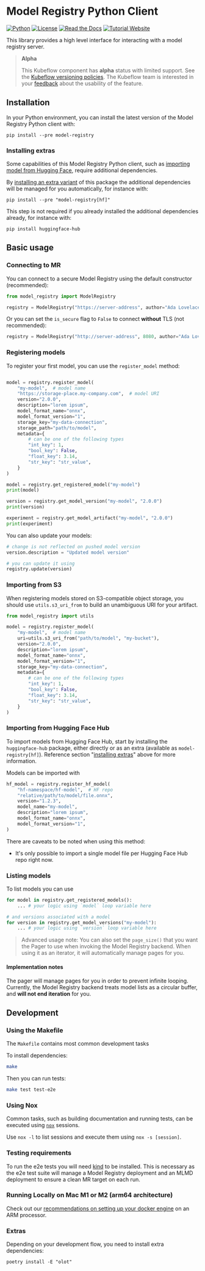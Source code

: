 # Model Registry Python Client

[![Python](https://img.shields.io/badge/python%20-3.9%7C3.10%7C3.11%7C3.12-blue)](https://github.com/kubeflow/model-registry)
[![License](https://img.shields.io/badge/License-Apache_2.0-blue.svg)](../../../LICENSE)
[![Read the Docs](https://img.shields.io/readthedocs/model-registry)](https://model-registry.readthedocs.io/en/latest/)
[![Tutorial Website](https://img.shields.io/badge/Website-green?style=plastic&label=Tutorial&labelColor=blue)](https://www.kubeflow.org/docs/components/model-registry/getting-started/)

This library provides a high level interface for interacting with a model registry server.

> **Alpha**
> 
> This Kubeflow component has **alpha** status with limited support.
> See the [Kubeflow versioning policies](https://www.kubeflow.org/docs/started/support/#application-status).
> The Kubeflow team is interested in your [feedback](https://github.com/kubeflow/model-registry) about the usability of the feature.

## Installation

In your Python environment, you can install the latest version of the Model Registry Python client with:

```
pip install --pre model-registry
```

### Installing extras

Some capabilities of this Model Registry Python client, such as [importing model from Hugging Face](#importing-from-hugging-face-hub),
require additional dependencies.

By [installing an extra variant](https://packaging.python.org/en/latest/tutorials/installing-packages/#installing-extras) of this package
the additional dependencies will be managed for you automatically, for instance with:

```
pip install --pre "model-registry[hf]"
```

This step is not required if you already installed the additional dependencies already, for instance with:

```
pip install huggingface-hub
```

## Basic usage

### Connecting to MR

You can connect to a secure Model Registry using the default constructor (recommended):

```py
from model_registry import ModelRegistry

registry = ModelRegistry("https://server-address", author="Ada Lovelace")  # Defaults to a secure connection via port 443
```

Or you can set the `is_secure` flag to `False` to connect **without** TLS (not recommended):

```py
registry = ModelRegistry("http://server-address", 8080, author="Ada Lovelace", is_secure=False)  # insecure port set to 8080
```

### Registering models

To register your first model, you can use the `register_model` method:

```py

model = registry.register_model(
    "my-model",  # model name
    "https://storage-place.my-company.com",  # model URI
    version="2.0.0",
    description="lorem ipsum",
    model_format_name="onnx",
    model_format_version="1",
    storage_key="my-data-connection",
    storage_path="path/to/model",
    metadata={
        # can be one of the following types
        "int_key": 1,
        "bool_key": False,
        "float_key": 3.14,
        "str_key": "str_value",
    }
)

model = registry.get_registered_model("my-model")
print(model)

version = registry.get_model_version("my-model", "2.0.0")
print(version)

experiment = registry.get_model_artifact("my-model", "2.0.0")
print(experiment)
```

You can also update your models:

```py
# change is not reflected on pushed model version
version.description = "Updated model version"

# you can update it using
registry.update(version)
```

### Importing from S3

When registering models stored on S3-compatible object storage, you should use `utils.s3_uri_from` to build an
unambiguous URI for your artifact.

```py
from model_registry import utils

model = registry.register_model(
    "my-model",  # model name
    uri=utils.s3_uri_from("path/to/model", "my-bucket"),
    version="2.0.0",
    description="lorem ipsum",
    model_format_name="onnx",
    model_format_version="1",
    storage_key="my-data-connection",
    metadata={
        # can be one of the following types
        "int_key": 1,
        "bool_key": False,
        "float_key": 3.14,
        "str_key": "str_value",
    }
)
```

### Importing from Hugging Face Hub

To import models from Hugging Face Hub, start by installing the `huggingface-hub` package, either directly or as an
extra (available as `model-registry[hf]`). Reference section "[installing extras](#installing-extras)" above for
more information.

Models can be imported with

```py
hf_model = registry.register_hf_model(
    "hf-namespace/hf-model",  # HF repo
    "relative/path/to/model/file.onnx",
    version="1.2.3",
    model_name="my-model",
    description="lorem ipsum",
    model_format_name="onnx",
    model_format_version="1",
)
```

There are caveats to be noted when using this method:

- It's only possible to import a single model file per Hugging Face Hub repo right now.

### Listing models

To list models you can use
```py
for model in registry.get_registered_models():
    ... # your logic using `model` loop variable here

# and versions associated with a model
for version in registry.get_model_versions("my-model"):
    ... # your logic using `version` loop variable here
```

<!-- see https://github.com/kubeflow/model-registry/issues/358 until fixed, the below is just easier not to mention in the doc.

You can also use `order_by_creation_time`, `order_by_update_time`, or `order_by_id` to change the sorting order

```py
latest_updates = registry.get_model_versions("my-model").order_by_update_time().descending()
for version in latest_updates:
    ...
```

By default, all queries will be `ascending`, but this method is also available for explicitness. -->

> Advanced usage note: You can also set the `page_size()` that you want the Pager to use when invoking the Model Registry backend.
> When using it as an iterator, it will automatically manage pages for you.

#### Implementation notes

The pager will manage pages for you in order to prevent infinite looping.
Currently, the Model Registry backend treats model lists as a circular buffer, and **will not end iteration** for you.

## Development

### Using the Makefile

The `Makefile` contains most common development tasks

To install dependencies:

```bash
make
```

Then you can run tests:

```bash
make test test-e2e
```

### Using Nox

Common tasks, such as building documentation and running tests, can be executed using [`nox`](https://github.com/wntrblm/nox) sessions.

Use `nox -l` to list sessions and execute them using `nox -s [session]`.

### Testing requirements

To run the e2e tests you will need [kind](https://kind.sigs.k8s.io/) to be installed. This is necessary as the e2e test suite will manage a Model Registry deployment and an MLMD deployment to ensure a clean MR target on each run.

### Running Locally on Mac M1 or M2 (arm64 architecture)

Check out our [recommendations on setting up your docker engine](https://github.com/kubeflow/model-registry/blob/main/CONTRIBUTING.md#docker-engine) on an ARM processor.

### Extras

Depending on your development flow, you need to install extra dependencies:

```
poetry install -E "olot"
```

<!-- github-only -->
